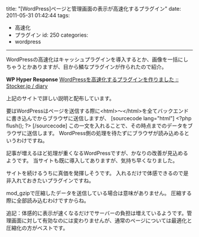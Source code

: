 title: "[WordPress]ページと管理画面の表示が高速化するプラグイン"
date: 2011-05-31 01:42:44
tags:
- 高速化
- プラグイン
id: 250
categories:
- wordpress
---

WordPressの高速化はキャッシュプラグインを導入するとか、画像を一括にしちゃうとかありますが、目から鱗なプラグインが作られたので紹介。

**WP Hyper Response**
[WordPressを高速化するプラグインを作りました :: Stocker.jp / diary](http://stocker.jp/diary/wp-hyper-response/ "Link to WordPressを高速化するプラグインを作りました :: Stocker.jp / diary")

上記のサイトで詳しい説明と配布しています。
<!--more-->
要はWordPressはページを送信する際に&lt;html&gt;〜&lt;/html&gt;を全てバックエンドに書き込んでからブラウザに送信しますが、
[sourcecode lang="html"]
&lt;?php flush(); ?&gt;
[/sourcecode]
この一文を入れることで、その時点までのデータをブラウザに送信します。
WordPress側の処理を待たずにブラウザが読み込めるというわけですね。

記事が増えるほど処理が重くなるWordPressですが、かなりの改善が見込めるようです。
当サイトも既に導入してありますが、気持ち早くなりました。

サイトを続けるうちに真価を発揮しそうです。
入れるだけで体感できるので是非入れておきたいプラグインですね。

mod_gzipで圧縮したデータを送信している場合は意味がありません。
圧縮する際に全部読み込むわけですからね。

追記：体感的に表示が速くなるだけでサーバーの負担は増えているようです。管理画面に対して有効なのには変わりませんが、通常のページについては最適化と圧縮化の方がベストです。